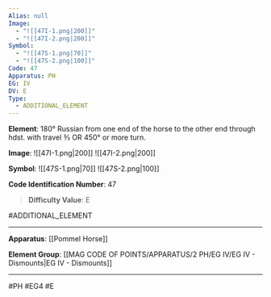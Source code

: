 ```yaml
---
Alias: null
Image:
  - "![[47I-1.png|200]]"
  - "![[47I-2.png|200]]"
Symbol:
  - "![[47S-1.png|70]]"
  - "![[47S-2.png|100]]"
Code: 47
Apparatus: PH
EG: IV
DV: E
Type:
  - ADDITIONAL_ELEMENT
---
```

**Element**: 180° Russian from one end of the horse to the other end through hdst. with travel 3⁄3 OR 450° or more turn.

**Image**:
![[47I-1.png|200]]
![[47I-2.png|200]]

**Symbol**:
![[47S-1.png|70]]
![[47S-2.png|100]]

**Code Identification Number**: 47

>**Difficulty Value**: E

#ADDITIONAL_ELEMENT
___
**Apparatus**: [[Pommel Horse]]

**Element Group**: [[MAG CODE OF POINTS/APPARATUS/2 PH/EG IV/EG IV - Dismounts|EG IV - Dismounts]]
___
#PH #EG4 #E
